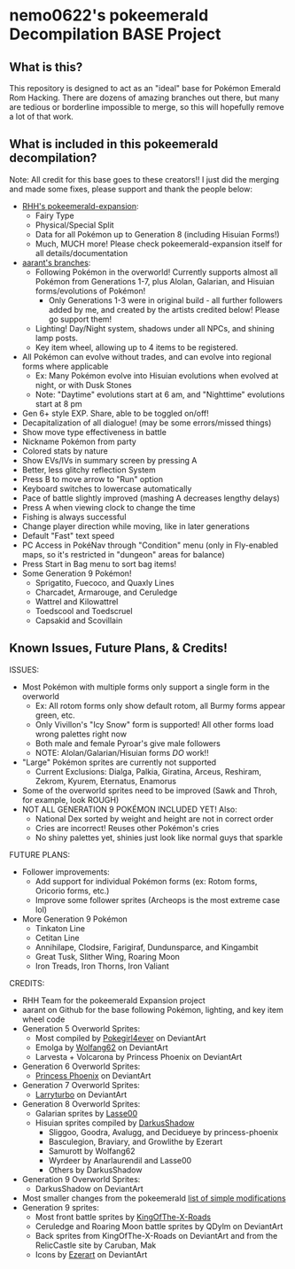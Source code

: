 # nemo0622's pokeemerald Decompilation BASE Project

## What is this?

This repository is designed to act as an "ideal" base for Pokémon Emerald Rom
Hacking. There are dozens of amazing branches out there, but many are tedious or
borderline impossible to merge, so this will hopefully remove a lot of that work.

## What is included in this pokeemerald decompilation?

Note: All credit for this base goes to these creators!! I just did the merging and made some fixes, please support and thank the people below:
- [RHH's pokeemerald-expansion](https://github.com/rh-hideout/pokeemerald-expansion):
    - Fairy Type
    - Physical/Special Split
    - Data for all Pokémon up to Generation 8 (including Hisuian Forms!)
    - Much, MUCH more! Please check pokeemerald-expansion itself for all details/documentation
- [aarant's branches](https://github.com/aarant/pokeemerald):
    - Following Pokémon in the overworld! Currently supports almost all Pokémon from Generations 1-7, plus Alolan, Galarian, and Hisuian forms/evolutions of Pokémon!
        - Only Generations 1-3 were in original build - all further followers added by me, and created by the artists credited below! Please go support them!
    - Lighting! Day/Night system, shadows under all NPCs, and shining lamp posts.
    - Key item wheel, allowing up to 4 items to be registered.
- All Pokémon can evolve without trades, and can evolve into regional forms where applicable
    - Ex: Many Pokémon evolve into Hisuian evolutions when evolved at night, or with Dusk Stones
    - Note: "Daytime" evolutions start at 6 am, and "Nighttime" evolutions start at 8 pm
- Gen 6+ style EXP. Share, able to be toggled on/off!
- Decapitalization of all dialogue! (may be some errors/missed things)
- Show move type effectiveness in battle
- Nickname Pokémon from party
- Colored stats by nature
- Show EVs/IVs in summary screen by pressing A
- Better, less glitchy reflection System
- Press B to move arrow to "Run" option
- Keyboard switches to lowercase automatically
- Pace of battle slightly improved (mashing A decreases lengthy delays)
- Press A when viewing clock to change the time
- Fishing is always successful 
- Change player direction while moving, like in later generations
- Default "Fast" text speed
- PC Access in PokéNav through "Condition" menu (only in Fly-enabled maps, so it's restricted in "dungeon" areas for balance)
- Press Start in Bag menu to sort bag items!
- Some Generation 9 Pokémon!
    - Sprigatito, Fuecoco, and Quaxly Lines
    - Charcadet, Armarouge, and Ceruledge
    - Wattrel and Kilowattrel
    - Toedscool and Toedscruel
    - Capsakid and Scovillain

## Known Issues, Future Plans, & Credits!

ISSUES:
- Most Pokémon with multiple forms only support a single form in the overworld
    - Ex: All rotom forms only show default rotom, all Burmy forms appear green, etc.
    - Only Vivillon's "Icy Snow" form is supported! All other forms load wrong palettes right now
    - Both male and female Pyroar's give male followers
    - NOTE: Alolan/Galarian/Hisuian forms *DO* work!!
- "Large" Pokémon sprites are currently not supported
    - Current Exclusions: Dialga, Palkia, Giratina, Arceus, Reshiram, Zekrom, Kyurem, Eternatus, Enamorus
- Some of the overworld sprites need to be improved (Sawk and Throh, for example, look ROUGH)
- NOT ALL GENERATION 9 POKÉMON INCLUDED YET! Also:
    - National Dex sorted by weight and height are not in correct order
    - Cries are incorrect! Reuses other Pokémon's cries
    - No shiny palettes yet, shinies just look like normal guys that sparkle

FUTURE PLANS:
- Follower improvements:
    - Add support for individual Pokémon forms (ex: Rotom forms, Oricorio forms, etc.)
    - Improve some follower sprites (Archeops is the most extreme case lol)
- More Generation 9 Pokémon
    - Tinkaton Line
    - Cetitan Line
    - Annihilape, Clodsire, Farigiraf, Dundunsparce, and Kingambit
    - Great Tusk, Slither Wing, Roaring Moon
    - Iron Treads, Iron Thorns, Iron Valiant

CREDITS:
- RHH Team for the pokeemerald Expansion project
- aarant on Github for the base following Pokémon, lighting, and key item wheel code
- Generation 5 Overworld Sprites: 
    - Most compiled by [Pokegirl4ever](https://www.deviantart.com/pokegirl4ever/art/Completed-pokemon-Unova-overworlds-212553542) on DeviantArt
    - Emolga by [Wolfang62](https://www.deviantart.com/wolfang62/art/Emolga-Sprite-Overworld-833896154) on DeviantArt
    - Larvesta + Volcarona by Princess Phoenix on DeviantArt
- Generation 6 Overworld Sprites:
    - [Princess Phoenix](https://www.deviantart.com/princess-phoenix/art/Gen-6-Kalos-Pokemon-Overworld-Sprites-525954409) on DeviantArt
- Generation 7 Overworld Sprites:
    - [Larryturbo](https://www.deviantart.com/larryturbo/art/Gen-7-Alola-Overworld-Sprites-805455576) on DeviantArt
- Generation 8 Overworld Sprites:
    - Galarian sprites by [Lasse00](https://www.deviantart.com/lasse00/art/Hgss-Galar-Pokemon-Overworls-Sprites-912208276)
    - Hisuian sprites compiled by [DarkusShadow](https://www.deviantart.com/darkusshadow/art/Hgss-Hisuian-Pokemon-Overworld-Sprites-908984387) 
        - Sliggoo, Goodra, Avalugg, and Decidueye by princess-phoenix
        - Basculegion, Braviary, and Growlithe by Ezerart
        - Samurott by Wolfang62
        - Wyrdeer by Anarlaurendil and Lasse00
        - Others by DarkusShadow
- Generation 9 Overworld Sprites:
    - DarkusShadow on DeviantArt
- Most smaller changes from the pokeemerald [list of simple modifications](https://github.com/pret/pokeemerald/wiki/Tutorials)
- Generation 9 sprites:
    - Most front battle sprites by [KingOfThe-X-Roads](https://www.deviantart.com/kingofthe-x-roads/art/Gen-9-Sprites-Pokemon-Scarlet-and-Violet-908341834)
    - Ceruledge and Roaring Moon battle sprites by QDylm on DeviantArt
    - Back sprites from KingOfThe-X-Roads on DeviantArt and from the RelicCastle site by Caruban, Mak
    - Icons by [Ezerart](https://www.deviantart.com/ezerart/art/Pokemon-Gen-9-Icon-sprites-3DS-Style-944211258) on DeviantArt
